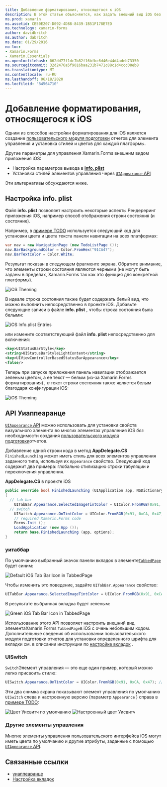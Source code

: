 ```yaml
---
title: Добавление форматирования, относящегося к iOS
description: В этой статье объясняется, как задать внешний вид iOS без использования Xamarin.Forms пользовательского модуля подготовки отчетов.
ms.prod: xamarin
ms.assetid: CE50E207-D092-4D88-8439-1B51F178E7ED
ms.technology: xamarin-forms
author: davidbritch
ms.author: dabritch
ms.date: 01/29/2016
no-loc:
- Xamarin.Forms
- Xamarin.Essentials
ms.openlocfilehash: 062dd77f1dc7b82f16bfbc6d46e44d4adeb73350
ms.sourcegitcommit: 32d2476a5f9016baa231b7471c88c1d4ccc08eb8
ms.translationtype: MT
ms.contentlocale: ru-RU
ms.lasthandoff: 06/18/2020
ms.locfileid: "84564710"
---
```

# <a name="adding-ios-specific-formatting"></a>Добавление форматирования, относящегося к iOS

Одним из способов настройки форматирования для iOS является создание [пользовательского модуля подготовки](~/xamarin-forms/app-fundamentals/custom-renderer/index.md) отчетов для элемента управления и установка стилей и цветов для каждой платформы.

Другие параметры для управления Xamarin.Forms внешним видом приложения iOS:

- Настройка параметров вывода в [ **info. plist**](#customizing-infoplist)
- Установка стилей элементов управления через [ `UIAppearance` API](#uiappearance-api)

Эти альтернативы обсуждаются ниже.

## <a name="customizing-infoplist"></a>Настройка info. plist

Файл **info. plist** позволяет настроить некоторые аспекты Рендереринг приложения iOS, например способ отображения строки состояния (и состояние).

Например, в [примере TODO](https://docs.microsoft.com/samples/xamarin/xamarin-forms-samples/todo) используется следующий код для установки цвета и цвета текста панели навигации на всех платформах:

```csharp
var nav = new NavigationPage (new TodoListPage ());
nav.BarBackgroundColor = Color.FromHex("91CA47");
nav.BarTextColor = Color.White;
```

Результат показан в следующем фрагменте экрана. Обратите внимание, что элементы строки состояния являются черными (не могут быть заданы в пределах, Xamarin.Forms так как это функция для конкретной платформы).

![](theme-images/status-default-sml.png "iOS Theming")

В идеале строка состояния также будет содержать белый вид, что можно выполнить непосредственно в проекте iOS. Добавьте следующие записи в файле **info. plist** , чтобы строка состояния была белыми:

![](theme-images/info-plist.png "iOS Info.plist Entries")

или измените соответствующий файл **info. plist** непосредственно для включения:

```xml
<key>UIStatusBarStyle</key>
<string>UIStatusBarStyleLightContent</string>
<key>UIViewControllerBasedStatusBarAppearance</key>
<false/>
```

Теперь при запуске приложения панель навигации отображается зеленым цветом, а ее текст — белым (из-за Xamarin.Forms форматирования) *, а* текст строки состояния также является белым благодаря конфигурации iOS:

![](theme-images/status-white-sml.png "iOS Theming")

## <a name="uiappearance-api"></a>API Уиаппеаранце

[ `UIAppearance` API](~/ios/user-interface/ios-ui/introduction-to-the-appearance-api.md) можно использовать для установки свойств визуального элемента во многих элементах управления iOS *без* необходимости создания [пользовательского модуля подготовки](~/xamarin-forms/app-fundamentals/custom-renderer/index.md)отчетов.

Добавление одной строки кода в метод **AppDelegate.CS** `FinishedLaunching` может иметь стиль для всех элементов управления заданного типа, используя их `Appearance` свойство. Следующий код содержит два примера: глобально стилизацию строки табуляции и переключения управления.

**AppDelegate.CS** в проекте iOS

```csharp
public override bool FinishedLaunching (UIApplication app, NSDictionary options)
{
  // tab bar
    UITabBar.Appearance.SelectedImageTintColor = UIColor.FromRGB(0x91, 0xCA, 0x47); // green
  // switch
    UISwitch.Appearance.OnTintColor = UIColor.FromRGB(0x91, 0xCA, 0x47); // green
    // required Xamarin.Forms code
    Forms.Init ();
    LoadApplication (new App ());
    return base.FinishedLaunching (app, options);
}
```

### <a name="uitabbar"></a>уитаббар

По умолчанию выбранный значок панели вкладок в элементе[`TabbedPage`](~/xamarin-forms/app-fundamentals/navigation/tabbed-page.md)
будет синим:

![](theme-images/tabbar-default.png "Default iOS Tab Bar Icon in TabbedPage")

Чтобы изменить это поведение, задайте `UITabBar.Appearance` свойство:

```csharp
UITabBar.Appearance.SelectedImageTintColor = UIColor.FromRGB(0x91, 0xCA, 0x47); // green
```

В результате выбранная вкладка будет зеленым:

![](theme-images/tabbar-custom.png "Green iOS Tab Bar Icon in TabbedPage")

Использование этого API позволяет настроить внешний вид элементаXamarin.Forms
`TabbedPage`в iOS с очень небольшим кодом. Дополнительные сведения об использовании пользовательского модуля подготовки отчетов для установки определенного шрифта для вкладки см. в описании инструкции по [настройке вкладок](https://github.com/xamarin/recipes/tree/master/Recipes/xamarin-forms/iOS/customize-tabs) .

### <a name="uiswitch"></a>UISwitch

`Switch`Элемент управления — это еще один пример, который можно легко присвоить стилю:

```csharp
UISwitch.Appearance.OnTintColor = UIColor.FromRGB(0x91, 0xCA, 0x47); // green
```

Эти два снимка экрана показывают элемент управления по умолчанию `UISwitch` слева и настроенную версию (параметр `Appearance` ) справа в [примере TODO](https://docs.microsoft.com/samples/xamarin/xamarin-forms-samples/todo):

![](theme-images/switch-default.png "Цвет Уисвитч по умолчанию") ![](theme-images/switch-custom.png "Настроенный цвет Уисвитч")

### <a name="other-controls"></a>Другие элементы управления

Многие элементы управления пользовательского интерфейса iOS могут иметь цвета по умолчанию и другие атрибуты, заданные с помощью [ `UIAppearance` API](~/ios/user-interface/ios-ui/introduction-to-the-appearance-api.md).

## <a name="related-links"></a>Связанные ссылки

- [уиаппеаранце](~/ios/user-interface/ios-ui/introduction-to-the-appearance-api.md)
- [Настройка вкладок](https://github.com/xamarin/recipes/tree/master/Recipes/xamarin-forms/iOS/customize-tabs)
